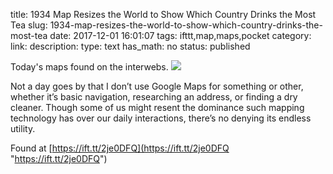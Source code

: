 title: 1934 Map Resizes the World to Show Which Country Drinks the Most Tea
slug: 1934-map-resizes-the-world-to-show-which-country-drinks-the-most-tea
date: 2017-12-01 16:01:07
tags: ifttt,map,maps,pocket
category: 
link: 
description: 
type: text
has_math: no
status: published

Today's maps found on the interwebs. ![](https://ift.tt/2A3Luit)  
  

Not a day goes by that I don’t use Google Maps for something or other, whether it’s basic navigation, researching an address, or finding a dry cleaner. Though some of us might resent the dominance such mapping technology has over our daily interactions, there’s no denying its endless utility.  
  

Found at [https://ift.tt/2je0DFQ](https://ift.tt/2je0DFQ "https://ift.tt/2je0DFQ")



